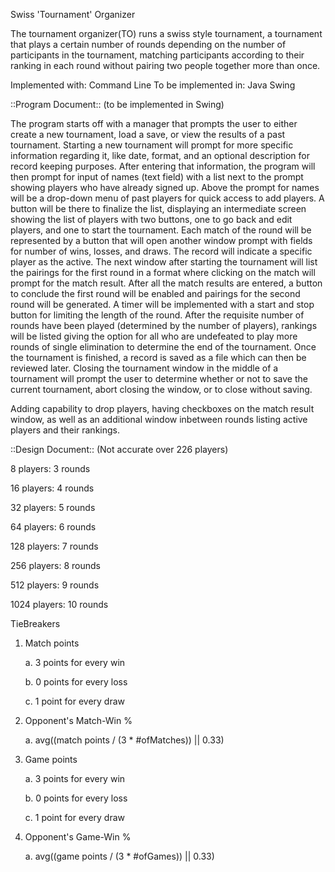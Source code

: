 Swiss 'Tournament' Organizer

The tournament organizer(TO) runs a swiss style tournament, a tournament that
plays a certain number of rounds depending on the number of participants in the
tournament, matching participants according to their ranking in each round
without pairing two people together more than once.

Implemented with: Command Line
To be implemented in: Java Swing


::Program Document:: (to be implemented in Swing)

The program starts off with a manager that prompts the user to either create a new tournament,
load a save, or view the results of a past tournament. Starting a new tournament will prompt for more 
specific information regarding it, like date, format, and an optional description for
record keeping purposes. After entering that information, the program will then prompt for
input of names (text field) with a list next to the prompt showing players who have already signed up.
Above the prompt for names will be a drop-down menu of past players for quick access to add players.
A button will be there to finalize the list, displaying an intermediate screen showing the list of 
players with two buttons, one to go back and edit players, and one to start the tournament.
Each match of the round will be represented by a button that will open another window prompt with 
fields for number of wins, losses, and draws. The record will indicate a specific player as the active. 
The next window after starting the tournament will list the pairings for the first round in a 
format where clicking on the match will prompt for the match result. After all the match results are 
entered, a button to conclude the first round will be enabled and pairings for the second round will 
be generated. A timer will be implemented with a start and stop button for limiting the length of the
round. After the requisite number of rounds have been played (determined by the number of 
players), rankings will be listed giving the option for all who are undefeated to play more rounds
of single elimination to determine the end of the tournament. Once the tournament is finished, a
record is saved as a file which can then be reviewed later. Closing the tournament window in the
middle of a tournament will prompt the user to determine whether or not to save the current tournament,
abort closing the window, or to close without saving. 

Adding capability to drop players, having checkboxes on the match result window, as well as an additional
window inbetween rounds listing active players and their rankings.


::Design Document:: (Not accurate over 226 players)

  8 players:  3 rounds

 16 players:  4 rounds

 32 players:  5 rounds

 64 players:  6 rounds

128 players:  7 rounds

256 players:  8 rounds

512 players:  9 rounds

1024 players:  10 rounds


TieBreakers

1. Match points

	a. 3 points for every win

	b. 0 points for every loss

	c. 1 point for every draw

2. Opponent's Match-Win %

	a. avg((match points / (3 * #ofMatches)) || 0.33)

3. Game points

	a. 3 points for every win

	b. 0 points for every loss

	c. 1 point for every draw

4. Opponent's Game-Win %

	a. avg((game points / (3 * #ofGames)) || 0.33)
